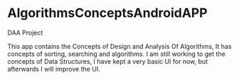 # AlgorithmsConceptsAndroidAPP
DAA Project


This app contains the Concepts of Design and Analysis Of Algorithms, It has concepts of sorting, searching and algorithms.
I am still working to get the concepts of Data Structures, I have kept a very basic UI for now, but afterwards I will improve 
the UI.

